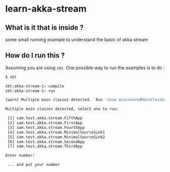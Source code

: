 learn-akka-stream
===================

What is it that is inside ?
--------------------------
some small running example to understand the basic of akka stream


How do I run this ?
-------------------

Assuming you are using `sbt`. 
One possible way to run the examples is to do :

```bash
$ sbt

sbt:akka-stream-1> compile
sbt:akka-stream-1> run

[warn] Multiple main classes detected.  Run 'show discoveredMainClasses' to see the list

Multiple main classes detected, select one to run:

 [1] sam.test.akka.stream.FifthApp
 [2] sam.test.akka.stream.FirstApp
 [3] sam.test.akka.stream.FourthApp
 [4] sam.test.akka.stream.MinimalSourceSink1
 [5] sam.test.akka.stream.MinimalSourceSink2
 [6] sam.test.akka.stream.SecondApp
 [7] sam.test.akka.stream.ThirdApp

Enter number:

 ... and put your number 




```

